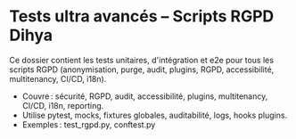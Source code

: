 # Tests ultra avancés – Scripts RGPD Dihya

Ce dossier contient les tests unitaires, d'intégration et e2e pour tous les scripts RGPD (anonymisation, purge, audit, plugins, RGPD, accessibilité, multitenancy, CI/CD, i18n).

- Couvre : sécurité, RGPD, audit, accessibilité, plugins, multitenancy, CI/CD, i18n, reporting.
- Utilise pytest, mocks, fixtures globales, auditabilité, logs, hooks plugins.
- Exemples : test_rgpd.py, conftest.py
